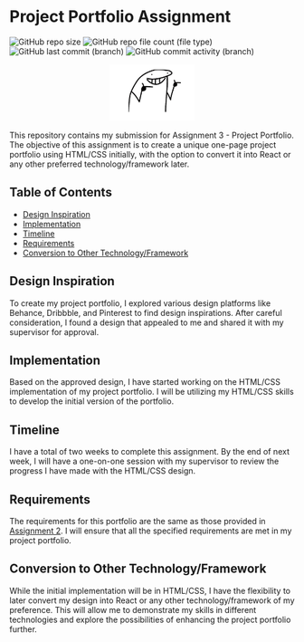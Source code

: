 # Project Portfolio Assignment

![GitHub repo size](https://img.shields.io/github/repo-size/mr-vance/thirdProject)
![GitHub repo file count (file type)](https://img.shields.io/github/directory-file-count/mr-vance/thirdProject)
![GitHub last commit (branch)](https://img.shields.io/github/last-commit/mr-vance/thirdProject/main)
![GitHub commit activity (branch)](https://img.shields.io/github/commit-activity/w/mr-vance/thirdProject)


<p align="center">
  <img src="images/oh-yeah.png" alt="got-it-mate" style="width: 150px; height: 100px;">
</p>


This repository contains my submission for Assignment 3 - Project Portfolio. The objective of this assignment is to create a unique one-page project portfolio using HTML/CSS initially, with the option to convert it into React or any other preferred technology/framework later.

## Table of Contents

- [Design Inspiration](#design-inspiration)
- [Implementation](#implementation)
- [Timeline](#timeline)
- [Requirements](#requirements)
- [Conversion to Other Technology/Framework](#conversion-to-other-technologyframework)

## Design Inspiration

To create my project portfolio, I explored various design platforms like Behance, Dribbble, and Pinterest to find design inspirations. After careful consideration, I found a design that appealed to me and shared it with my supervisor for approval.

## Implementation

Based on the approved design, I have started working on the HTML/CSS implementation of my project portfolio. I will be utilizing my HTML/CSS skills to develop the initial version of the portfolio.

## Timeline

I have a total of two weeks to complete this assignment. By the end of next week, I will have a one-on-one session with my supervisor to review the progress I have made with the HTML/CSS design.

## Requirements

The requirements for this portfolio are the same as those provided in [Assignment 2](https://github.com/mr-vance/secondProject). I will ensure that all the specified requirements are met in my project portfolio.

## Conversion to Other Technology/Framework

While the initial implementation will be in HTML/CSS, I have the flexibility to later convert my design into React or any other technology/framework of my preference. This will allow me to demonstrate my skills in different technologies and explore the possibilities of enhancing the project portfolio further.

